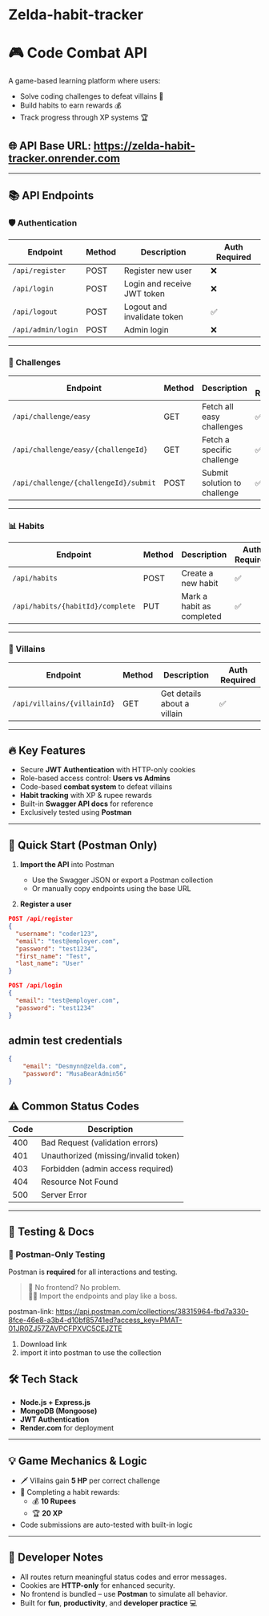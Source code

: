 # Zelda-habit-tracker


# 🎮 Code Combat API

A game-based learning platform where users:
- Solve coding challenges to defeat villains 🦹
- Build habits to earn rewards 💰
- Track progress through XP systems 🏆

## 🌐 API Base URL: https://zelda-habit-tracker.onrender.com





---

## 📚 API Endpoints

### 🛡️ Authentication

| Endpoint            | Method | Description                  | Auth Required |
|---------------------|--------|------------------------------|----------------|
| `/api/register`     | POST   | Register new user            | ❌             |
| `/api/login`        | POST   | Login and receive JWT token  | ❌             |
| `/api/logout`       | POST   | Logout and invalidate token  | ✅             |
| `/api/admin/login`  | POST   | Admin login                  | ❌             |

---

### 🎯 Challenges

| Endpoint                                 | Method | Description                    | Auth Required |
|------------------------------------------|--------|--------------------------------|----------------|
| `/api/challenge/easy`                    | GET    | Fetch all easy challenges      | ✅             |
| `/api/challenge/easy/{challengeId}`      | GET    | Fetch a specific challenge     | ✅             |
| `/api/challenge/{challengeId}/submit`    | POST   | Submit solution to challenge   | ✅             |

---

### 📊 Habits

| Endpoint                                 | Method | Description                    | Auth Required |
|------------------------------------------|--------|--------------------------------|----------------|
| `/api/habits`                            | POST   | Create a new habit             | ✅             |
| `/api/habits/{habitId}/complete`         | PUT    | Mark a habit as completed      | ✅             |

---

### 👾 Villains

| Endpoint                                 | Method | Description                    | Auth Required |
|------------------------------------------|--------|--------------------------------|----------------|
| `/api/villains/{villainId}`              | GET    | Get details about a villain    | ✅             |

---

## 🔥 Key Features

- Secure **JWT Authentication** with HTTP-only cookies
- Role-based access control: **Users vs Admins**
- Code-based **combat system** to defeat villains
- **Habit tracking** with XP & rupee rewards
- Built-in **Swagger API docs** for reference
- Exclusively tested using **Postman**

---

## 🚀 Quick Start (Postman Only)

1. **Import the API** into Postman
   - Use the Swagger JSON or export a Postman collection  
   - Or manually copy endpoints using the base URL

2. **Register a user**

```json
POST /api/register
{
  "username": "coder123",
  "email": "test@employer.com",
  "password": "test1234",
  "first_name": "Test",
  "last_name": "User"
}

POST /api/login
{
  "email": "test@employer.com",
  "password": "test1234"
}
```
## admin test credentials
```json
{
    "email": "Desmynn@zelda.com",
    "password": "MusaBearAdmin56"
}
```

## ⚠️ Common Status Codes

| Code | Description                          |
|------|--------------------------------------|
| 400  | Bad Request (validation errors)      |
| 401  | Unauthorized (missing/invalid token) |
| 403  | Forbidden (admin access required)    |
| 404  | Resource Not Found                   |
| 500  | Server Error                         |

---

## 🧪 Testing & Docs

### 📮 Postman-Only Testing

Postman is **required** for all interactions and testing.

> 🚫 No frontend? No problem.  
> 🧙‍♂️ Import the endpoints and play like a boss.

postman-link: https://api.postman.com/collections/38315964-fbd7a330-8fce-46e8-a3b4-d10bf85741ed?access_key=PMAT-01JR0ZJ57ZAVPCFPXVC5CEJZTE

1. Download link
2. import it into postman to use the collection


## 🛠️ Tech Stack

- **Node.js + Express.js**
- **MongoDB (Mongoose)**
- **JWT Authentication**
- **Render.com** for deployment

---

## 💡 Game Mechanics & Logic

- 🗡️ Villains gain **5 HP** per correct challenge
- 📆 Completing a habit rewards:
  - 💰 **10 Rupees**
  - 🏆 **20 XP**
- Code submissions are auto-tested with built-in logic

---

## 📝 Developer Notes

- All routes return meaningful status codes and error messages.
- Cookies are **HTTP-only** for enhanced security.
- No frontend is bundled – use **Postman** to simulate all behavior.
- Built for **fun**, **productivity**, and **developer practice** 💻


